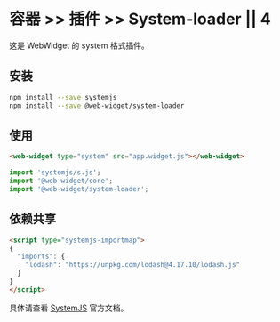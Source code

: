 # 容器 >> 插件 >> System-loader || 4

这是 WebWidget 的 system 格式插件。

## 安装

```bash
npm install --save systemjs
npm install --save @web-widget/system-loader
```

## 使用

```html
<web-widget type="system" src="app.widget.js"></web-widget>
```

```js
import 'systemjs/s.js';
import '@web-widget/core';
import '@web-widget/system-loader';
```

## 依赖共享

```html
<script type="systemjs-importmap">
{
  "imports": {
    "lodash": "https://unpkg.com/lodash@4.17.10/lodash.js"
  }
}
</script>
```

具体请查看 [SystemJS](https://github.com/systemjs/systemjs) 官方文档。